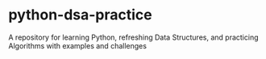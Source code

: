 # python-dsa-practice
A repository for learning Python, refreshing Data Structures, and practicing Algorithms with examples and challenges
